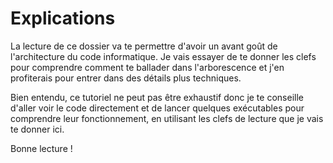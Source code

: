 # Explications

La lecture de ce dossier va te permettre d'avoir un avant goût de l'architecture du code informatique. Je vais essayer de te donner les clefs pour comprendre comment te ballader dans l'arborescence et j'en profiterais pour entrer dans des détails plus techniques.

Bien entendu, ce tutoriel ne peut pas être exhaustif donc je te conseille d'aller voir le code directement et de lancer quelques exécutables pour comprendre leur fonctionnement, en utilisant les clefs de lecture que je vais te donner ici.

Bonne lecture !
